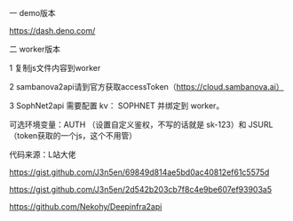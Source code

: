 一 demo版本

https://dash.deno.com/



二 worker版本


1 复制js文件内容到worker


2 sambanova2api请到官方获取accessToken（https://cloud.sambanova.ai）

3 SophNet2api
  需要配置 kv： SOPHNET 并绑定到 worker。

  可选环境变量：AUTH （设置自定义鉴权，不写的话就是 sk-123）和 JSURL（token获取的一个js，这个不用管）



代码来源：L站大佬

https://gist.github.com/J3n5en/69849d814ae5bd0ac40812ef61c5575d


https://gist.github.com/J3n5en/2d542b203cb7f8c4e9be607ef93903a5

https://github.com/Nekohy/Deepinfra2api

